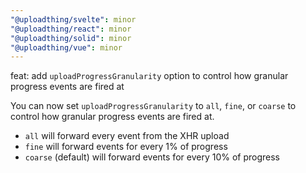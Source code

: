 ```yaml
---
"@uploadthing/svelte": minor
"@uploadthing/react": minor
"@uploadthing/solid": minor
"@uploadthing/vue": minor
---
```


feat: add `uploadProgressGranularity` option to control how granular progress events
are fired at

You can now set `uploadProgressGranularity` to `all`, `fine`, or `coarse` to control
how granular progress events are fired at.

- `all` will forward every event from the XHR upload
- `fine` will forward events for every 1% of progress
- `coarse` (default) will forward events for every 10% of progress
